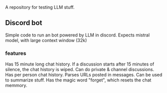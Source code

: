 A repository for testing LLM stuff.

## Discord bot

Simple code to run an bot powered by LLM in discord.
Expects mistral model, with large context window (32k)

### features

Has 15 minute long chat history. If a discussion starts after 15 minutes of silence, the chat history is wiped.
Can do private & channel discussions. Has per person chat history.
Parses URLs posted in messages. Can be used to summarize stuff.
Has the magic word "forget", which resets the chat memmory.